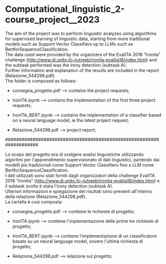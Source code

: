 # Computational_linguistic_2-course_project__2023

The aim of the project was to perform linguistic analyzes using algorithms for supervised learning of linguistic data, starting from more traditional models such as Support Vector Classifiers up to LLMs such as BertforSequenceClassification.  
The data used were provided by the organizers of the EvalITA 2018 "Ironita" challenge (http://www.di.unito.it/~tutreeb/ironita-evalita18/index.html) and the subtask performed was the irony detection (subtask A).  
Further information and explanation of the results are included in the report (Relazione_544298.pdf).  
The folder is composed as follows:

- consegna_progetto.pdf --> contains the project requests;

- IronITA.ipynb --> contains the implementation of the first three project requests;

- IronITA_BERT.ipynb --> contains the implementation of a classifier based on a neural language model, ie the latest project request;

- Relazione_544298.pdf --> project report;

####################################################################

Lo scopo del progetto era di svolgere analisi linguistiche utilizzando algoritmi per l'apprendimento supervisionato di dati linguistici, partendo dai modelli più tradizionali come Support Vector Classifiers fino a LLM come BertforSequenceClassification.   
I dati utilizzati sono stati forniti dagli organizzatori della challenge EvalITA 2018 "Ironita" (http://www.di.unito.it/~tutreeb/ironita-evalita18/index.html) e il subtask svolto è stata l'irony detection (subtask A).  
Ulteriori informazioni e spiegazione dei risultati sono presenti all'interno della relazione (Relazione_544298.pdf).  
La cartella è così composta:

- consegna_progetto.pdf --> contiene le richieste di progetto;

- IronITA.ipynb --> contiene l'implementazione delle prime tre richieste di progetto;

- IronITA_BERT.ipynb --> contiene l'implementazione di un classificatore basato su un neural language model, ovvero l'ultima richiesta di progetto;

- Relazione_544298.pdf --> relazione sul progetto;
